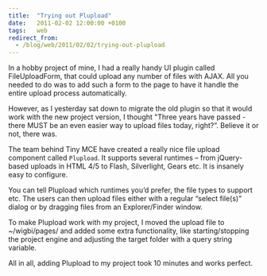 ```yaml
---
title:	"Trying out Plupload"
date:	2011-02-02 12:00:00 +0100
tags: 	web
redirect_from: 
  - /blog/web/2011/02/02/trying-out-plupload
---
```



In a hobby project of mine, I had a really handy UI plugin called FileUploadForm,
that could upload any number of files with AJAX. All you needed to do was to add
such a form to the page to have it handle the entire upload process automatically.

However, as I yesterday sat down to migrate the old plugin so that it would work
with the new project version, I thought "Three years have passed - there MUST be
an even easier way to upload files today, right?”. Believe it or not, there was.

The team behind Tiny MCE have created a really nice file upload component called
`Plupload`. It supports several runtimes – from jQuery-based uploads in HTML 4/5
to Flash, Silverlight, Gears etc. It is insanely easy to configure.

You can tell Plupload which runtimes you’d prefer, the file types to support etc.
The users can then upload files either with a regular “select file(s)” dialog or
by dragging files from an Explorer/Finder window.

To make Plupload work with my project, I moved the upload file to ~/wigbi/pages/
and added some extra functionality, like starting/stopping the project engine and
adjusting the target folder with a query string variable.

All in all, adding Plupload to my project took 10 minutes and works perfect.